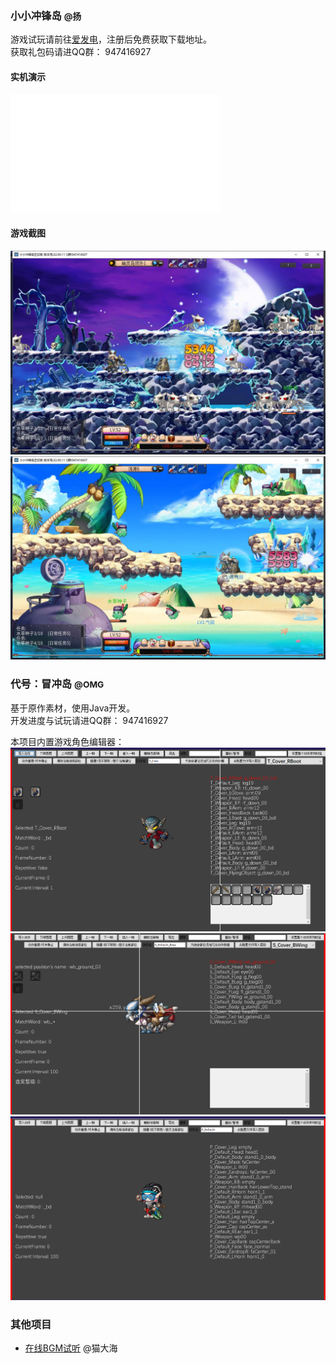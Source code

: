 

### **小小冲锋岛** <small>@扬</small>

游戏试玩请前往[爱发电](https://afdian.net/@xxcfd)，注册后免费获取下载地址。  
获取礼包码请进QQ群： 947416927

<!-- tabs:start -->

#### **实机演示**

<iframe src="//player.bilibili.com/player.html?aid=515309739&bvid=BV1Dg411S7Wd&cid=825710971&page=1" scrolling="no" border="0" frameborder="no" framespacing="0" allowfullscreen="true" style="width: 336px; height: 189px; min-width: unset; max-width: 100%;"> </iframe>

#### **游戏截图**

![](img/yang_game_0.jpg ':size=49%')
![](img/yang_game_1.jpg ':size=49%')

<!-- tabs:end -->  


### **代号：冒冲岛** <small>@OMG</small>

基于原作素材，使用Java开发。  
开发进度与试玩请进QQ群： 947416927

本项目内置游戏角色编辑器：  
![](img/OMG_tool_0.png ':size=32%') 
![](img/OMG_tool_1.png ':size=32%') 
![](img/OMG_tool_2.png ':size=32%') 


### **其他项目**
- [在线BGM试听](https://tenvix.meow42.cn/cocos-demo) @猫大海  
